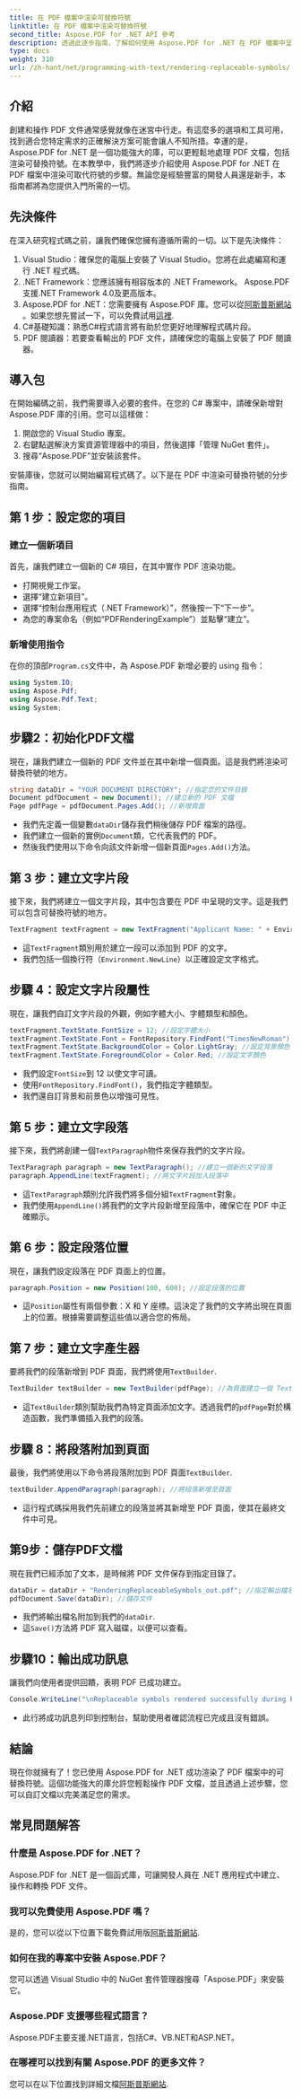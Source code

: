 ```yaml
---
title: 在 PDF 檔案中渲染可替換符號
linktitle: 在 PDF 檔案中渲染可替換符號
second_title: Aspose.PDF for .NET API 參考
description: 透過此逐步指南，了解如何使用 Aspose.PDF for .NET 在 PDF 檔案中呈現可替換符號。
type: docs
weight: 310
url: /zh-hant/net/programming-with-text/rendering-replaceable-symbols/
---
```

## 介紹

創建和操作 PDF 文件通常感覺就像在迷宮中行走。有這麼多的選項和工具可用，找到適合您特定需求的正確解決方案可能會讓人不知所措。幸運的是，Aspose.PDF for .NET 是一個功能強大的庫，可以更輕鬆地處理 PDF 文檔，包括渲染可替換符號。在本教學中，我們將逐步介紹使用 Aspose.PDF for .NET 在 PDF 檔案中渲染可取代符號的步驟。無論您是經驗豐富的開發人員還是新手，本指南都將為您提供入門所需的一切。

## 先決條件

在深入研究程式碼之前，讓我們確保您擁有遵循所需的一切。以下是先決條件：

1. Visual Studio：確保您的電腦上安裝了 Visual Studio。您將在此處編寫和運行 .NET 程式碼。
2. .NET Framework：您應該擁有相容版本的 .NET Framework。 Aspose.PDF支援.NET Framework 4.0及更高版本。
3.  Aspose.PDF for .NET：您需要擁有 Aspose.PDF 庫。您可以從[阿斯普斯網站](https://releases.aspose.com/pdf/net/) 。如果您想先嘗試一下，可以免費試用[這裡](https://releases.aspose.com/).
4. C#基礎知識：熟悉C#程式語言將有助於您更好地理解程式碼片段。
5. PDF 閱讀器：若要查看輸出的 PDF 文件，請確保您的電腦上安裝了 PDF 閱讀器。

## 導入包

在開始編碼之前，我們需要導入必要的套件。在您的 C# 專案中，請確保新增對 Aspose.PDF 庫的引用。您可以這樣做：

1. 開啟您的 Visual Studio 專案。
2. 右鍵點選解決方案資源管理器中的項目，然後選擇「管理 NuGet 套件」。
3. 搜尋“Aspose.PDF”並安裝該套件。

安裝庫後，您就可以開始編寫程式碼了。以下是在 PDF 中渲染可替換符號的分步指南。

## 第 1 步：設定您的項目

### 建立一個新項目

首先，讓我們建立一個新的 C# 項目，在其中實作 PDF 渲染功能。

- 打開視覺工作室。
- 選擇“建立新項目”。
- 選擇“控制台應用程式（.NET Framework）”，然後按一下“下一步”。
- 為您的專案命名（例如“PDFRenderingExample”）並點擊“建立”。

### 新增使用指令

在你的頂部`Program.cs`文件中，為 Aspose.PDF 新增必要的 using 指令：

```csharp
using System.IO;
using Aspose.Pdf;
using Aspose.Pdf.Text;
using System;
```

## 步驟2：初始化PDF文檔

現在，讓我們建立一個新的 PDF 文件並在其中新增一個頁面。這是我們將渲染可替換符號的地方。

```csharp
string dataDir = "YOUR DOCUMENT DIRECTORY"; //指定您的文件目錄
Document pdfDocument = new Document(); //建立新的 PDF 文檔
Page pdfPage = pdfDocument.Pages.Add(); //新增頁面
```

- 我們先定義一個變數`dataDir`儲存我們稍後儲存 PDF 檔案的路徑。
- 我們建立一個新的實例`Document`類，它代表我們的 PDF。
- 然後我們使用以下命令向該文件新增一個新頁面`Pages.Add()`方法。

## 第 3 步：建立文字片段

接下來，我們將建立一個文字片段，其中包含要在 PDF 中呈現的文字。這是我們可以包含可替換符號的地方。

```csharp
TextFragment textFragment = new TextFragment("Applicant Name: " + Environment.NewLine + " Joe Smoe");
```

- 這`TextFragment`類別用於建立一段可以添加到 PDF 的文字。 
- 我們包括一個換行符（`Environment.NewLine`）以正確設定文字格式。

## 步驟 4：設定文字片段屬性

現在，讓我們自訂文字片段的外觀，例如字體大小、字體類型和顏色。

```csharp
textFragment.TextState.FontSize = 12; //設定字體大小
textFragment.TextState.Font = FontRepository.FindFont("TimesNewRoman"); //設定字體類型
textFragment.TextState.BackgroundColor = Color.LightGray; //設定背景顏色
textFragment.TextState.ForegroundColor = Color.Red; //設定文字顏色
```

- 我們設定`FontSize`到 12 以使文字可讀。
- 使用`FontRepository.FindFont()`，我們指定字體類型。
- 我們還自訂背景和前景色以增強可見性。

## 第 5 步：建立文字段落

接下來，我們將創建一個`TextParagraph`物件來保存我們的文字片段。

```csharp
TextParagraph paragraph = new TextParagraph(); //建立一個新的文字段落
paragraph.AppendLine(textFragment); //將文字片段加入段落中
```

- 這`TextParagraph`類別允許我們將多個分組`TextFragment`對象。
- 我們使用`AppendLine()`將我們的文字片段新增至段落中，確保它在 PDF 中正確顯示。

## 第 6 步：設定段落位置

現在，讓我們設定段落在 PDF 頁面上的位置。

```csharp
paragraph.Position = new Position(100, 600); //設定段落的位置
```

- 這`Position`屬性有兩個參數：X 和 Y 座標。這決定了我們的文字將出現在頁面上的位置。根據需要調整這些值以適合您的佈局。

## 第 7 步：建立文字產生器

要將我們的段落新增到 PDF 頁面，我們將使用`TextBuilder`.

```csharp
TextBuilder textBuilder = new TextBuilder(pdfPage); //為頁面建立一個 TextBuilder
```

- 這`TextBuilder`類別幫助我們為特定頁面添加文字。透過我們的`pdfPage`對於構造函數，我們準備插入我們的段落。

## 步驟 8：將段落附加到頁面

最後，我們將使用以下命令將段落附加到 PDF 頁面`TextBuilder`.

```csharp
textBuilder.AppendParagraph(paragraph); //將段落新增至頁面
```

- 這行程式碼採用我們先前建立的段落並將其新增至 PDF 頁面，使其在最終文件中可見。

## 第9步：儲存PDF文檔

現在我們已經添加了文本，是時候將 PDF 文件保存到指定目錄了。

```csharp
dataDir = dataDir + "RenderingReplaceableSymbols_out.pdf"; //指定輸出檔名
pdfDocument.Save(dataDir); //儲存文件
```

- 我們將輸出檔名附加到我們的`dataDir`.
- 這`Save()`方法將 PDF 寫入磁碟，以便可以查看。

## 步驟10：輸出成功訊息

讓我們向使用者提供回饋，表明 PDF 已成功建立。

```csharp
Console.WriteLine("\nReplaceable symbols rendered successfully during PDF creation.\nFile saved at " + dataDir);
```

- 此行將成功訊息列印到控制台，幫助使用者確認流程已完成且沒有錯誤。

## 結論

現在你就擁有了！您已使用 Aspose.PDF for .NET 成功渲染了 PDF 檔案中的可替換符號。這個功能強大的庫允許您輕鬆操作 PDF 文檔，並且透過上述步驟，您可以自訂文檔以完美滿足您的需求。

## 常見問題解答

### 什麼是 Aspose.PDF for .NET？
Aspose.PDF for .NET 是一個函式庫，可讓開發人員在 .NET 應用程式中建立、操作和轉換 PDF 文件。

### 我可以免費使用 Aspose.PDF 嗎？
是的，您可以從以下位置下載免費試用版[阿斯普斯網站](https://releases.aspose.com/).

### 如何在我的專案中安裝 Aspose.PDF？
您可以透過 Visual Studio 中的 NuGet 套件管理器搜尋「Aspose.PDF」來安裝它。

### Aspose.PDF 支援哪些程式語言？
Aspose.PDF主要支援.NET語言，包括C#、VB.NET和ASP.NET。

### 在哪裡可以找到有關 Aspose.PDF 的更多文件？
您可以在以下位置找到詳細文檔[阿斯普斯網站](https://reference.aspose.com/pdf/net/).
